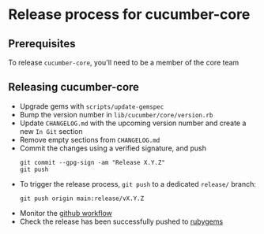 # Release process for cucumber-core

## Prerequisites

To release `cucumber-core`, you'll need to be a member of the core team

## Releasing cucumber-core

- Upgrade gems with `scripts/update-gemspec`
- Bump the version number in `lib/cucumber/core/version.rb`
- Update `CHANGELOG.md` with the upcoming version number and create a new `In Git` section
- Remove empty sections from `CHANGELOG.md`
- Commit the changes using a verified signature, and push
  ```shell
  git commit --gpg-sign -am "Release X.Y.Z"
  git push
  ```
- To trigger the release process, `git push` to a dedicated `release/` branch:
  ```shell
  git push origin main:release/vX.Y.Z
  ```
- Monitor the [github workflow](https://github.com/cucumber/cucumber-ruby-core/actions/workflows/release.yml)
- Check the release has been successfully pushed to [rubygems](https://rubygems.org/gems/cucumber-core)
